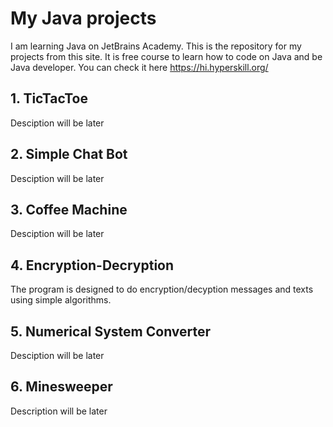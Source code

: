 # My Java projects
I am learning Java on JetBrains Academy. This is the repository for my projects from this site. It is free course to learn how to code on Java and be Java developer. You can check it here https://hi.hyperskill.org/
## 1. TicTacToe
Desciption will be later
## 2. Simple Chat Bot
Desciption will be later
## 3. Coffee Machine
Desciption will be later
## 4. Encryption-Decryption
The program is designed to do encryption/decyption messages and texts using simple algorithms.
## 5. Numerical System Converter
Desciption will be later
## 6. Minesweeper
Description will be later